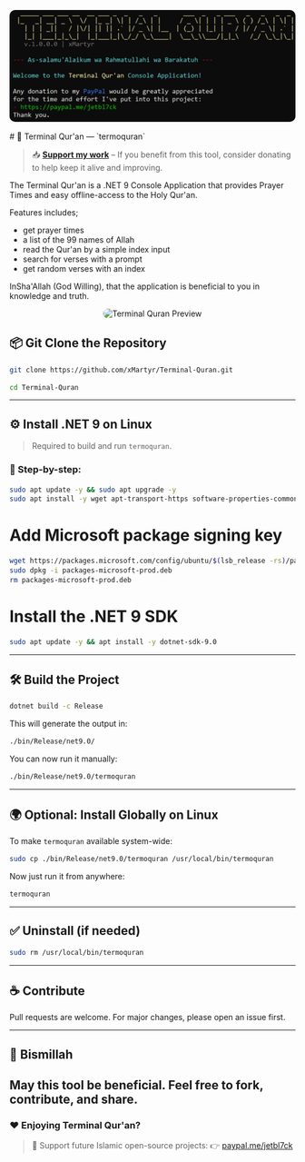 <p align="center">
  <img src="media/1.png" alt="Terminal Quran" style="max-width:100%; border-radius: 10px;">
</p>
# 🕋 Terminal Qur'an — `termoquran`

> 📥 **[Support my work](https://paypal.me/jetbl7ck)** – If you benefit from this tool, consider donating to help keep it alive and improving.

The Terminal Qur'an is a .NET 9 Console Application that provides Prayer Times and easy offline-access to the Holy Qur'an.

Features includes;
- get prayer times
- a list of the 99 names of Allah
- read the Qur'an by a simple index input
- search for verses with a prompt
- get random verses with an index

InSha'Allah (God Willing), that the application is beneficial to you in knowledge and truth.

<p align="center">
  <img src="media/demo.gif" alt="Terminal Quran Preview" style="max-width:100%; border-radius:10px;">
</p>

## 📦 Git Clone the Repository

```bash
git clone https://github.com/xMartyr/Terminal-Quran.git
```
```bash
cd Terminal-Quran
```

---

## ⚙️ Install .NET 9 on Linux

> Required to build and run `termoquran`.

### 🧪 Step-by-step:

```bash
sudo apt update -y && sudo apt upgrade -y
sudo apt install -y wget apt-transport-https software-properties-common
```
# Add Microsoft package signing key
```bash
wget https://packages.microsoft.com/config/ubuntu/$(lsb_release -rs)/packages-microsoft-prod.deb -O packages-microsoft-prod.deb
sudo dpkg -i packages-microsoft-prod.deb
rm packages-microsoft-prod.deb
```
# Install the .NET 9 SDK
```bash
sudo apt update -y && apt install -y dotnet-sdk-9.0
```

---

## 🛠️ Build the Project

```bash
dotnet build -c Release
```

This will generate the output in:

```bash
./bin/Release/net9.0/
```

You can now run it manually:

```bash
./bin/Release/net9.0/termoquran
```

---

## 🌍 Optional: Install Globally on Linux

To make `termoquran` available system-wide:

```bash
sudo cp ./bin/Release/net9.0/termoquran /usr/local/bin/termoquran
```

Now just run it from anywhere:

```bash
termoquran
```

---

## ✅ Uninstall (if needed)

```bash
sudo rm /usr/local/bin/termoquran
```

---

## ☕ Contribute

Pull requests are welcome. For major changes, please open an issue first.

---

## 🙏 Bismillah

May this tool be beneficial. Feel free to fork, contribute, and share.
---

### ❤️ Enjoying Terminal Qur'an?

> 🕋 Support future Islamic open-source projects:
> 👉 [paypal.me/jetbl7ck](https://paypal.me/jetbl7ck)
